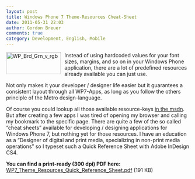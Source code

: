 ```yaml
---
layout: post
title: Windows Phone 7 Theme-Resources Cheat-Sheet
date: 2011-05-31 22:03
author: Gordon Breuer
comments: true
category: Development, English, Mobile
---
```

<p><img style="background-image: none; margin: 0px 10px 10px 0px; padding-left: 0px; padding-right: 0px; display: inline; float: left; padding-top: 0px; border-width: 0px;" title="WP_Brd_Grn_v_rgb" src="http://anheledirwp.blob.core.windows.net/wordpress/2011/05/WP_Brd_Grn_v_rgb.png" border="0" alt="WP_Brd_Grn_v_rgb" width="150" height="60" align="left" /></p>
<p>Instead of using hardcoded values for your font sizes, margins, and so on in your Windows Phone application, there are a lot of predefined resources already available you can just use.</p>
<p>Not only makes it your developer / designer life easier but it guarantees a consistent layout through all WP7-Apps, as long as you follow the others principle of the Metro design-language.</p>
<p>Of course you could lookup all those available resource-keys <a href="http://msdn.microsoft.com/en-us/library/ff769552(v=VS.92).aspx" target="_blank">in the msdn</a>. But after creating a few apps I was tired of opening my browser and calling my bookmark to the specific page. There are quite a few of the so called &ldquo;cheat sheets&rdquo; available for developing / designing applications for Windows Phone 7, but nothing yet for those resources. I have an education as a &ldquo;Designer of digital and print media, specializing in non-print media operations&rdquo; so I typeset such a Quick Reference Sheet with Adobe InDesign CS4.</p>
<p><strong>You can find a print-ready (300 dpi) PDF here:</strong> <br /><a href="http://static.gordon-breuer.de/files/pdf/WP7_Theme_Resources_Quick_Reference_Sheet.pdf" target="_blank">WP7_Theme_Resources_Quick_Reference_Sheet.pdf</a> (191 KB)</p>
